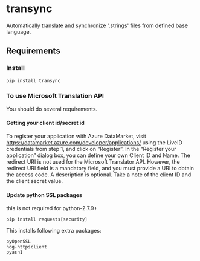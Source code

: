 # transync
Automatically translate and synchronize '.strings' files from defined base language.


## Requirements

### Install

```
pip install transync
```

### To use Microsoft Translation API

You should do several requirements.

#### Getting your client id/secret id

To register your application with Azure DataMarket, visit https://datamarket.azure.com/developer/applications/ using the LiveID credentials from step 1, and click on “Register”. In the “Register your application” dialog box, you can define your own Client ID and Name. The redirect URI is not used for the Microsoft Translator API. However, the redirect URI field is a mandatory field, and you must provide a URI to obtain the access code. A description is optional.
Take a note of the client ID and the client secret value.

#### Update python SSL packages

this is not required for python-2.7.9+

```shell
pip install requests[security]
```
This installs following extra packages:
```
pyOpenSSL
ndg-httpsclient
pyasn1
```

